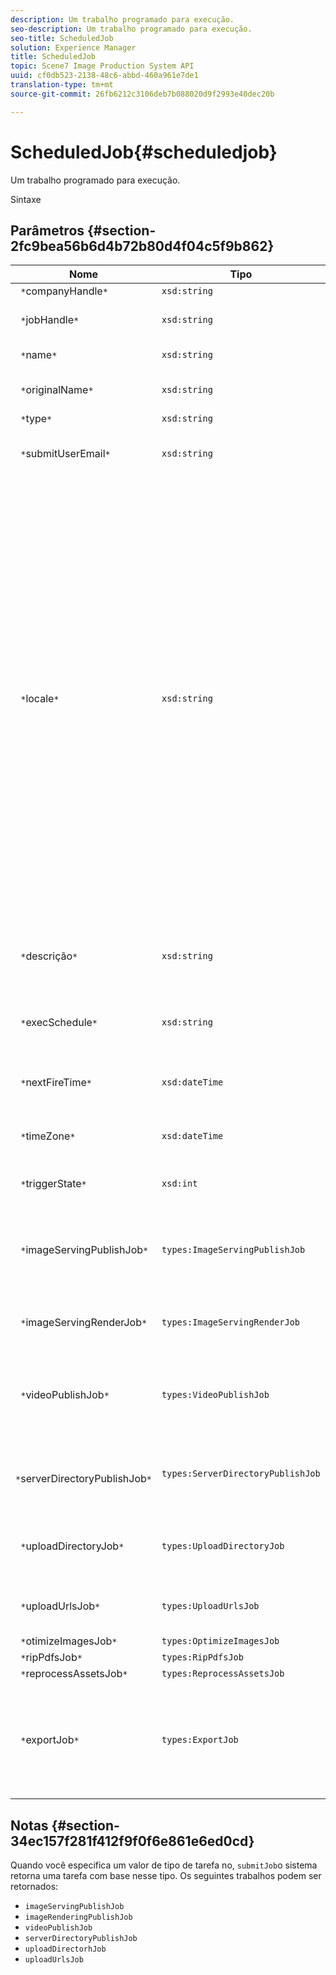 ```yaml
---
description: Um trabalho programado para execução.
seo-description: Um trabalho programado para execução.
seo-title: ScheduledJob
solution: Experience Manager
title: ScheduledJob
topic: Scene7 Image Production System API
uuid: cf0db523-2138-48c6-abbd-460a961e7de1
translation-type: tm+mt
source-git-commit: 26fb6212c3106deb7b088020d9f2993e40dec20b

---
```



# ScheduledJob{#scheduledjob}

Um trabalho programado para execução.

Sintaxe

## Parâmetros {#section-2fc9bea56b6d4b72b80d4f04c5f9b862}

| Nome | Tipo | Descrição |
|---|---|---|
| ` *`companyHandle`*` | `xsd:string` | Alça da Empresa. |
| ` *`jobHandle`*` | `xsd:string` | Manuseio de trabalho agendado. |
| ` *`name`*` | `xsd:string` | Nome do trabalho. |
| ` *`originalName`*` | `xsd:string` | Nome original do trabalho agendado. |
| ` *`type`*` | `xsd:string` | Tipo de tarefa. |
| ` *`submitUserEmail`*` | `xsd:string` | O endereço de email do usuário que agendou o trabalho. |
| ` *`locale`*` | `xsd:string` | A localidade a ser usada para detalhes do registro de tarefas e localização de e-mail. As localidades são especificadas como `<language_code>[- <country_code>]`, onde o código de idioma é um código de duas letras em minúsculas, conforme especificado pela ISO-639, e o código de país opcional é um código de duas letras em maiúsculas, conforme especificado pela ISO-3166. Por exemplo, a string de localidade para inglês (Estados Unidos) seria: `en-US`. |
| ` *`descrição`*` | `xsd:string` | Uma descrição do trabalho conforme especificado originalmente em `submitJob`. |
| ` *`execSchedule`*` | `xsd:string` | Quando a tarefa estiver programada para execução. |
| ` *`nextFireTime`*` | `xsd:dateTime` | A data, a hora e o fuso horário em que o trabalho será acionado. |
| ` *`timeZone`*` | `xsd:dateTime` | O fuso horário do trabalho agendado. |
| ` *`triggerState`*` | `xsd:int` | Estado do acionador da escolha de trabalho. |
| ` *`imageServingPublishJob`*` | `types:ImageServingPublishJob` | Detalhes da tarefa para uma tarefa de publicação de serviço de imagem. |
| ` *`imageServingRenderJob`*` | `types:ImageServingRenderJob` | Detalhes do trabalho para um trabalho de renderização de imagem. |
| ` *`videoPublishJob`*` | `types:VideoPublishJob` | Detalhes do trabalho para um trabalho de publicação de vídeo. Consulte [VideoPublishJob](https://marketing.adobe.com/resources/help/en_US/s7/ips_api/types/r_scheduled_job.html). |
| ` *`serverDirectoryPublishJob`*` | `types:ServerDirectoryPublishJob` | Detalhes da tarefa para uma tarefa de publicação de diretório de servidor. |
| ` *`uploadDirectoryJob`*` | `types:UploadDirectoryJob` | Detalhes do trabalho para um trabalho de diretório de upload. |
| ` *`uploadUrlsJob`*` | `types:UploadUrlsJob` | Detalhes do trabalho para um trabalho de upload de URLs. |
| ` *`otimizeImagesJob`*` | `types:OptimizeImagesJob` |  |
| ` *`ripPdfsJob`*` | `types:RipPdfsJob` |  |
| ` *`reprocessAssetsJob`*` | `types:ReprocessAssetsJob` |  |
| ` *`exportJob`*` | `types:ExportJob` | Permitir exportação autorizada de arquivos carregados anteriormente. Consulte [Exportar trabalho](https://marketing.adobe.com/resources/help/en_US/s7/ips_api/types/r_scheduled_job.html). |

## Notas {#section-34ec157f281f412f9f0f6e861e6ed0cd}

Quando você especifica um valor de tipo de tarefa no, `submitJob`o sistema retorna uma tarefa com base nesse tipo. Os seguintes trabalhos podem ser retornados:

* `imageServingPublishJob`
* `imageRenderingPublishJob`
* `videoPublishJob`
* `serverDirectoryPublishJob`
* `uploadDirectorhJob`
* `uploadUrlsJob`

